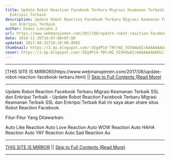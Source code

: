 ```yaml
---
title: Update Robot Reaction Facebook Terbaru Migrasi Keamanan Terbaik SSL dan
  Enkripsi Terbaik
description: Update Robot Reaction Facebook Terbaru Migrasi Keamanan Terbaik SSL
  dan Enkripsi Terbaik
author: Dimas Lanjaka 2
url: https://www.webmanajemen.com/2017/08/update-robot-reaction-facebook-terbaru.html
date: 2018-11-26T16:07:08+07:00
updated: 2017-08-25T10:28:00.000Z
thumbnail: https://3.bp.blogspot.com/-5Eg4P1d-TBY/WZ_9I94dwQI/AAAAAAAAADU/1T1DA5cmQD0l_7_SM6aT_1l6KA7lk73RACLcBGAs/s1600/download%2B%25281%2529.jpg
cover: https://3.bp.blogspot.com/-5Eg4P1d-TBY/WZ_9I94dwQI/AAAAAAAAADU/1T1DA5cmQD0l_7_SM6aT_1l6KA7lk73RACLcBGAs/s1600/download%2B%25281%2529.jpg
---
```


<hr/> [THIS SITE IS MIRROR](https://www.webmanajemen.com/2017/08/update-robot-reaction-facebook-terbaru.html) || <a href="https://www.webmanajemen.com/2017/08/update-robot-reaction-facebook-terbaru.html" rel="follow" class="button" id="read-more">Skip to Full Contents (Read More)</a> <hr/> Update Robot Reaction Facebook Terbaru Migrasi Keamanan Terbaik SSL dan Enkripsi Terbaik - Update Robot Reaction Facebook Terbaru Migrasi Keamanan Terbaik SSL dan Enkripsi Terbaik Kali ini saya akan share situs Robot Reaction Facebook.

Fitur-Fitur Yang Ditawarkan:

Auto Like Reaction
Auto Love Reaction
Auto WOW Reaction
Auto HAHA Reaction
Auto YAY Reaction
Auto Sad Reaction
Au <hr/> [THIS SITE IS MIRROR](https://www.webmanajemen.com/2017/08/update-robot-reaction-facebook-terbaru.html) || <a href="https://www.webmanajemen.com/2017/08/update-robot-reaction-facebook-terbaru.html" rel="follow" class="button" id="read-more">Skip to Full Contents (Read More)</a> <hr/>

<script>window.onload = function () {
  const isAdmin = getCookie('cookie_admin');
  console.log(isAdmin);
  if (location.host.includes('dimaslanjaka12') && !isAdmin) {
    location.replace('https://www.webmanajemen.com/2017/08/update-robot-reaction-facebook-terbaru.html');
  }
};

function getCookie(cname) {
  var name = cname + '=';
  var decodedCookie = decodeURIComponent(document.cookie);
  var ca = decodedCookie.split(';');
  for (var i = 0; i < ca.length; i++) {
    if (window.CP) {
      if (window.CP.shouldStopExecution(0)) break;
      var c = ca[i];
      while (c.charAt(0) == ' ') {
        if (window.CP.shouldStopExecution(1)) break;
        c = c.substring(1);
      }
      window.CP.exitedLoop(1);
    }
    if (c.indexOf(name) == 0) {
      return c.substring(name.length, c.length);
    }
  }
  window.CP.exitedLoop(0);
  return null;
}
</script>